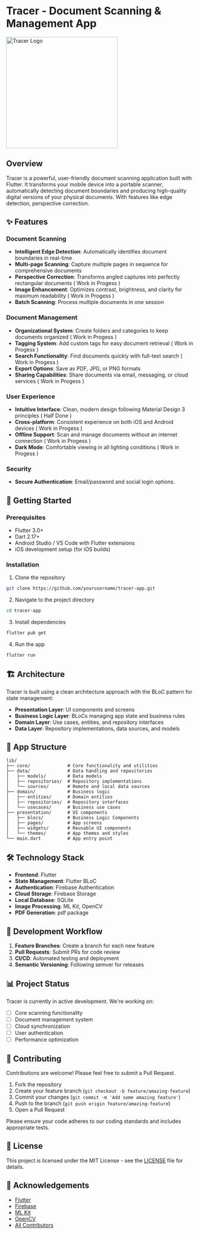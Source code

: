 # Tracer - Document Scanning & Management App

<img src="https://github.com/user-attachments/assets/fcdb340d-b44a-4a4e-b6e6-aab8998cae6f" alt="Tracer Logo" width="300" height="300">


## Overview

Tracer is a powerful, user-friendly document scanning application built with Flutter. It transforms your mobile device into a portable scanner, automatically detecting document boundaries and producing high-quality digital versions of your physical documents. With features like edge detection, perspective correction.

## ✨ Features

### Document Scanning
- **Intelligent Edge Detection**: Automatically identifies document boundaries in real-time
- **Multi-page Scanning**: Capture multiple pages in sequence for comprehensive documents
- **Perspective Correction**: Transforms angled captures into perfectly rectangular documents ( Work in Progess )
- **Image Enhancement**: Optimizes contrast, brightness, and clarity for maximum readability ( Work in Progess )
- **Batch Scanning**: Process multiple documents in one session

### Document Management
- **Organizational System**: Create folders and categories to keep documents organized ( Work in Progess )
- **Tagging System**: Add custom tags for easy document retrieval ( Work in Progess )
- **Search Functionality**: Find documents quickly with full-text search ( Work in Progess )
- **Export Options**: Save as PDF, JPG, or PNG formats
- **Sharing Capabilities**: Share documents via email, messaging, or cloud services ( Work in Progess )

### User Experience
- **Intuitive Interface**: Clean, modern design following Material Design 3 principles ( Half Done )
- **Cross-platform**: Consistent experience on both iOS and Android devices ( Work in Progess )
- **Offline Support**: Scan and manage documents without an internet connection ( Work in Progess )
- **Dark Mode**: Comfortable viewing in all lighting conditions ( Work in Progess )

### Security
- **Secure Authentication**: Email/password and social login options. 

## 🚀 Getting Started

### Prerequisites
- Flutter 3.0+
- Dart 2.17+
- Android Studio / VS Code with Flutter extensions
- iOS development setup (for iOS builds)

### Installation

1. Clone the repository
```bash
git clone https://github.com/yourusername/tracer-app.git
```

2. Navigate to the project directory
```bash
cd tracer-app
```

3. Install dependencies
```bash
flutter pub get
```

4. Run the app
```bash
flutter run
```

## 🏗️ Architecture

Tracer is built using a clean architecture approach with the BLoC pattern for state management:

- **Presentation Layer**: UI components and screens
- **Business Logic Layer**: BLoCs managing app state and business rules
- **Domain Layer**: Use cases, entities, and repository interfaces
- **Data Layer**: Repository implementations, data sources, and models

## 📱 App Structure

```
lib/
├── core/              # Core functionality and utilities
├── data/              # Data handling and repositories
│   ├── models/        # Data models
│   ├── repositories/  # Repository implementations
│   └── sources/       # Remote and local data sources
├── domain/            # Business logic
│   ├── entities/      # Domain entities
│   ├── repositories/  # Repository interfaces
│   └── usecases/      # Business use cases
├── presentation/      # UI components
│   ├── blocs/         # Business Logic Components
│   ├── pages/         # App screens
│   ├── widgets/       # Reusable UI components
│   └── themes/        # App themes and styles
└── main.dart          # App entry point
```

## 🛠️ Technology Stack

- **Frontend**: Flutter
- **State Management**: Flutter BLoC
- **Authentication**: Firebase Authentication
- **Cloud Storage**: Firebase Storage
- **Local Database**: SQLite
- **Image Processing**: ML Kit, OpenCV
- **PDF Generation**: pdf package

## 🔄 Development Workflow

1. **Feature Branches**: Create a branch for each new feature
2. **Pull Requests**: Submit PRs for code review
3. **CI/CD**: Automated testing and deployment
4. **Semantic Versioning**: Following semver for releases

## 📊 Project Status

Tracer is currently in active development. We're working on:

- [ ] Core scanning functionality
- [ ] Document management system
- [ ] Cloud synchronization
- [ ] User authentication
- [ ] Performance optimization

## 🤝 Contributing

Contributions are welcome! Please feel free to submit a Pull Request.

1. Fork the repository
2. Create your feature branch (`git checkout -b feature/amazing-feature`)
3. Commit your changes (`git commit -m 'Add some amazing feature'`)
4. Push to the branch (`git push origin feature/amazing-feature`)
5. Open a Pull Request

Please ensure your code adheres to our coding standards and includes appropriate tests.

## 📄 License

This project is licensed under the MIT License - see the [LICENSE](LICENSE) file for details.


## 🙏 Acknowledgements

- [Flutter](https://flutter.dev/)
- [Firebase](https://firebase.google.com/)
- [ML Kit](https://developers.google.com/ml-kit)
- [OpenCV](https://opencv.org/)
- [All Contributors](https://github.com/yourusername/tracer-app/contributors)
